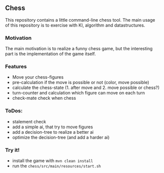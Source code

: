 ## Chess

This repository contains a little command-line chess tool.
The main usage of this repository is to exercise with KI, algorithm 
and datastructures. 

### Motivation
The main motivation is to realize a funny chess game, 
but the interesting part is the implementation of the game itself.

### Features
- Move your chess-figures
- pre-calculation if the move is possible or not (color, move possible)
- calculate the chess-state (1. after move and 2. move possible or chess?)
- turn-counter and calculation which figure can move on each turn
- check-mate check when chess

### ToDos:
- stalement check
- add a simple ai, that try to move figures
- add a decision-tree to realize a better ai
- optimize the decision-tree (and add a harder ai)

### Try it!

- install the game with `mvn clean install`
- run the `chess/src/main/resources/start.sh`

